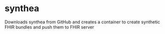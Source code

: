 # synthea
Downloads synthea from GitHub and creates a container to create synthetic FHIR bundles and push them to FHIR server
